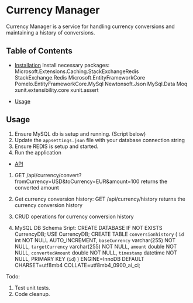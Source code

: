 # Currency Manager

Currency Manager is a service for handling currency conversions and maintaining a history of conversions.

## Table of Contents

- [Installation](#installation)
Install necessary packages:
Microsoft.Extensions.Caching.StackExchangeRedis
StackExchange.Redis
Microsoft.EntityFrameworkCore
Pomelo.EntityFrameworkCore.MySql
Newtonsoft.Json
MySql.Data
Moq
xunit.extensibility.core
xunit.assert

- [Usage](#usage)
## Usage
1. Ensure MySQL db is setup and running. (Script below)
1. Update the `appsettings.json` file with your database connection string
2. Ensure REDIS is setup and started.
2. Run the application

- [API](#api)
1. GET /api/currency/convert?fromCurrency=USD&toCurrency=EUR&amount=100
returns the converted amount

2. Get currency conversion history:
GET /api/currency/history
returns the currency conversion history

3. CRUD operations for currency conversion history

4. MySQL DB Schema Sript:
CREATE DATABASE IF NOT EXISTS CurrencyDB;
USE CurrencyDB;
CREATE TABLE `conversionhistory` (
  `id` int NOT NULL AUTO_INCREMENT,
  `baseCurrency` varchar(255) NOT NULL,
  `targetCurrency` varchar(255) NOT NULL,
  `amount` double NOT NULL,
  `convertedAmount` double NOT NULL,
  `timestamp` datetime NOT NULL,
  PRIMARY KEY (`id`)
) ENGINE=InnoDB DEFAULT CHARSET=utf8mb4 COLLATE=utf8mb4_0900_ai_ci;

Todo:
1. Test unit tests.
2. Code cleanup.
